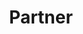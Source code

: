 ---
title: "Partner"
description: "Informationen für Sponsoren und Partner: Wie Sie die SM Nationalturnen 2026 unterstützen können."
---